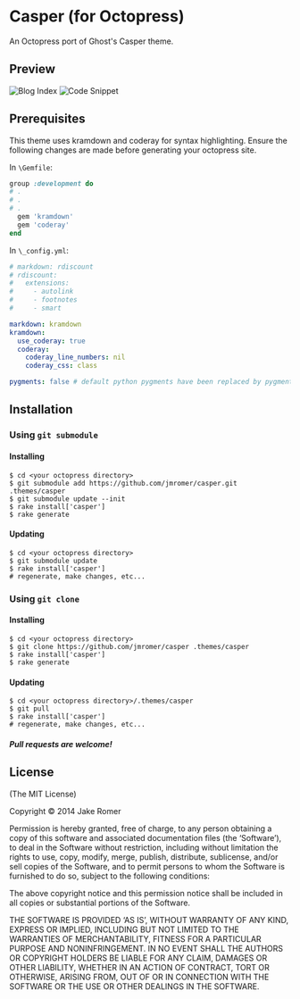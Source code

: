 Casper (for Octopress)
================

An Octopress port of Ghost's Casper theme.

## Preview

![Blog Index](http://s3.amazonaws.com/gh_pages/casper/screen1.jpg)
![Code Snippet](http://s3.amazonaws.com/gh_pages/casper/screen2.jpg)

## Prerequisites

This theme uses kramdown and coderay for syntax highlighting. Ensure the following changes are made before generating your octopress site.

In `\Gemfile`:

```ruby
group :development do
# .
# .
# .
  gem 'kramdown'
  gem 'coderay'
end
```

In `\_config.yml`:

```yaml
# markdown: rdiscount
# rdiscount:
#   extensions:
#     - autolink
#     - footnotes
#     - smart

markdown: kramdown
kramdown:
  use_coderay: true
  coderay:
    coderay_line_numbers: nil
    coderay_css: class

pygments: false # default python pygments have been replaced by pygments.rb
```


## Installation

### Using `git submodule`

#### Installing
```
$ cd <your octopress directory>
$ git submodule add https://github.com/jmromer/casper.git .themes/casper
$ git submodule update --init
$ rake install['casper']
$ rake generate
```

#### Updating
```
$ cd <your octopress directory>
$ git submodule update
$ rake install['casper']
# regenerate, make changes, etc...
```

### Using `git clone`

#### Installing
```
$ cd <your octopress directory>
$ git clone https://github.com/jmromer/casper .themes/casper
$ rake install['casper']
$ rake generate
```

#### Updating
```
$ cd <your octopress directory>/.themes/casper
$ git pull
$ rake install['casper']
# regenerate, make changes, etc...
```

##### Pull requests are welcome!

## License

(The MIT License)

Copyright © 2014 Jake Romer

Permission is hereby granted, free of charge, to any person obtaining a copy of this software and associated documentation files (the ‘Software’), to deal in the Software without restriction, including without limitation the rights to use, copy, modify, merge, publish, distribute, sublicense, and/or sell copies of the Software, and to permit persons to whom the Software is furnished to do so, subject to the following conditions:

The above copyright notice and this permission notice shall be included in all copies or substantial portions of the Software.

THE SOFTWARE IS PROVIDED ‘AS IS’, WITHOUT WARRANTY OF ANY KIND, EXPRESS OR IMPLIED, INCLUDING BUT NOT LIMITED TO THE WARRANTIES OF MERCHANTABILITY, FITNESS FOR A PARTICULAR PURPOSE AND NONINFRINGEMENT. IN NO EVENT SHALL THE AUTHORS OR COPYRIGHT HOLDERS BE LIABLE FOR ANY CLAIM, DAMAGES OR OTHER LIABILITY, WHETHER IN AN ACTION OF CONTRACT, TORT OR OTHERWISE, ARISING FROM, OUT OF OR IN CONNECTION WITH THE SOFTWARE OR THE USE OR OTHER DEALINGS IN THE SOFTWARE.
